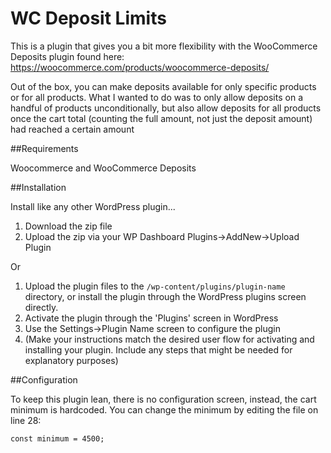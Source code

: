 WC Deposit Limits
==========================

This is a plugin that gives you a bit more flexibility with the WooCommerce Deposits plugin 
found here: https://woocommerce.com/products/woocommerce-deposits/

Out of the box, you can make deposits available for only specific products or for all products. 
 What I wanted to do was to only allow deposits on a handful of products unconditionally, but
 also allow deposits for all products once the cart total (counting the full amount, not just the deposit amount)
  had reached a certain amount

##Requirements

Woocommerce and WooCommerce Deposits

##Installation

Install like any other WordPress plugin...

1. Download the zip file
1. Upload the zip via your WP Dashboard Plugins->AddNew->Upload Plugin

Or

1. Upload the plugin files to the `/wp-content/plugins/plugin-name` directory, or install the plugin through the WordPress plugins screen directly.
1. Activate the plugin through the 'Plugins' screen in WordPress
1. Use the Settings->Plugin Name screen to configure the plugin
1. (Make your instructions match the desired user flow for activating and installing your plugin. Include any steps that might be needed for explanatory purposes)

##Configuration

To keep this plugin lean, there is no configuration screen, instead, the cart minimum is hardcoded. 
You can change the minimum by editing the file on line 28:

`const minimum = 4500;`